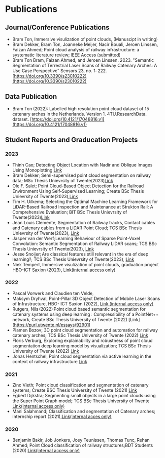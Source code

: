 # Publications
## Journal/Conference Publications
- Bram Ton, Immersive visulization of point clouds, (Manuscipt in writing)
- Bram Dekker, Bram Ton, Joanneke Meijer, Nacir Bouali, Jeroen Linssen, Faizan Ahmed; Point cloud analysis of railway infrastructure: a systematic literature review; IEEE Access (submitted)
- Bram Ton Bram, Faizan Ahmed, and Jeroen Linssen. 2023. "Semantic Segmentation of Terrestrial Laser Scans of Railway Catenary Arches: A Use Case Perspective" Sensors 23, no. 1: 222. [https://doi.org/10.3390/s23010222](https://doi.org/10.3390/s23010222)
## Data Publication
- Bram Ton (2022): Labelled high resolution point cloud dataset of 15 catenary arches in the Netherlands. Version 1. 4TU.ResearchData. dataset. [https://doi.org/10.4121/17048816.v1](https://doi.org/10.4121/17048816.v1)
## Student Reports and Graducation Projects
### 2023
- Thinh Cao; Detecting Object Location with Nadir and Oblique Images Using Monoplotting [Link](https://github.com/SaxionAMI/2023-TFF-DTspoor-Thinh)
- Bram Dekker; Semi-supervised point cloud segmentation on railway data; MSc Thesis Unievrsity of Twente(2023)[Link](https://purl.utwente.nl/essays/97076)
- Ole F. Salet; Point Cloud-Based Object Detection for the Railroad Environment Using Self-Supervised Learning; Create BSc Thesis Unievrsity of Twente(2023),[Link](https://purl.utwente.nl/essays/96518)
- Tim H. Uilkema; Selecting the Optimal Machine Learning Framework for LiDAR-Based Railroad Inspection and Maintenance at Strukton Rail: A Comprehensive Evaluation; BIT BSc Thesis Unievrsity of Twente(2023)[Link](https://purl.utwente.nl/essays/96346)
- Jean Louis Clemente; Segmentation of Railway tracks, Contact cables and Catenary cables from a LiDAR Point Cloud; TCS BSc Thesis Unievrsity of Twente(2023), [Link](https://purl.utwente.nl/essays/96550)
- Jasper van der Werf;Learning Behaviour of Sparse Point-Voxel Convolution: Semantic Segmentation of Railway LiDAR scans; TCS BSc Thesis Unievrsity of Twente(2023), [Link](https://purl.utwente.nl/essays/96106)
- Jesse Snoijer; Are classical features still relevant in the era of deep learning?; TCS BSc Thesis Unievrsity of Twente(2023), [Link](https://purl.utwente.nl/essays/96420)
- Niek Tempert, Immersive visulization of point clouds, graduation project HBO-ICT Saxion  (2023), [Link(internal access only)](https://saxion.sharepoint.com/:b:/r/teams/o365-team005584/Gedeelde%20documenten/DTspoor/Education/2022-Graduation-Niek/DTspoor%20-%20Tempert,%20Niek%20-%20Afstudeerdossier%20Point%20clouds%20in%20augmented%20reality.pdf?csf=1&web=1&e=EVnIdC)
### 2022
- Pascal Vorwerk and Claudien ten Velde,
- Maksym Dryhval, Point-Pillar 3D Object Detection of Mobile Laser Scans of Infrastructure, HBO- ICT Saxion (2022), [Link (internal access only)](https://saxion.sharepoint.com/:b:/r/teams/o365-team005584/Gedeelde%20documenten/DTspoor/Education/2023-Research%20Assignment-Maksym/Point-Pillar%203D%20Object%20Detection%20of%20Terrestrial%20Laser%20Scans%20of%20Railway%20(2).pdf?csf=1&web=1&e=G3jfFa) 
- Rutgers, Nils (2022) Point cloud based semantic segmentation for catenary systems using deep learning : Compressibility of a PointNet++ network, Create BSc Thesis University of Twente (2022) [Link] (https://purl.utwente.nl/essays/92901) 
- Plamen Bozov; 3D point cloud segmentation and automation for railway catenary arches; TCS BSc Thesis University of Twente (2022) [Link](https://purl.utwente.nl/essays/91791)
- Floris Verburg, Exploring explainability and robustness of point cloud segmentation deep learning model by visualization; TCS BSc Thesis University of Twente (2022) [Link](https://purl.utwente.nl/essays/89440)
- Jonas Hentschel, Point cloud segmentation via active learning in the context
of railway infrastructure [Link](https://purl.utwente.nl/essays/94542)
### 2021
- Zino Vieth; Point cloud classification and segmentation of catenary systems; Create BSC Thesis University of Twente (2021) [Link](https://purl.utwente.nl/essays/89565)
- Egbert Dijkstra; Segmenting small objects in a large point clouds using the Super Point Graph model; TCS BSc Thesis University of Twente [Link(internal access only)](https://saxion.sharepoint.com/:b:/r/teams/o365-team005584/Gedeelde%20documenten/General/Education/2021%20-%20TCS%20graduation%20-%20Egbert%20Dijkstra/bachref_final_paper_2021%20(3).pdf?csf=1&web=1&e=ewwNQV)
- Mani Salahmand; Classification and segmentation of Catenary arches; internship report (2021),[Link(internal acces only)](https://saxion.sharepoint.com/:b:/r/teams/o365-team005584/Gedeelde%20documenten/General/Education/2021%20-%20ACS%20internship%20-%20Mani%20Salahmand/final_document_v1.0.pdf?csf=1&web=1&e=PLnun1)
### 2020
- Benjamin Bakir, Job Jonkers, Joey Teunissen, Thomas Tunc, Rehan Ahmed; Point Cloud classification of railway structures;BDT Students (2020) [Link(internal access only)](https://saxion.sharepoint.com/:b:/r/teams/o365-team005584/Gedeelde%20documenten/General/Education/2020%20-%20BDT%20students/20201112%20Research%20Report.pdf?csf=1&web=1&e=fgiau6)
